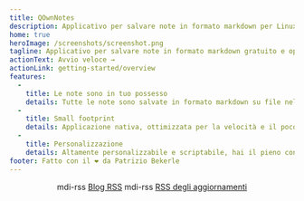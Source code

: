 ```yaml
---
title: QOwnNotes
description: Applicativo per salvare note in formato markdown per Linux, MacOS e Windows che lavora in sintonia con le note di Nexcloud
home: true
heroImage: /screenshots/screenshot.png
tagline: Applicativo per salvare note in formato markdown gratuito e open source che si integra con Nextcloud / ownCloud
actionText: Avvio veloce →
actionLink: getting-started/overview
features:
  - 
    title: Le note sono in tuo possesso
    details: Tutte le note sono salvate in formato markdown su file nel tuo computer, nessun "blocco da fornitore" Us servizi di sincronizzazione come Nextcloud per sicronizzare le note tra i dispositivi.
  - 
    title: Small footprint
    details: Applicazione nativa, ottimizzata per la velocità e il poco consumo di risorse del processore e della memoria.
  - 
    title: Personalizzazione
    details: Altamente personalizzabile e scriptabile, hai il pieno controllo su come lavorare con le tue note.
footer: Fatto con il ❤️ da Patrizio Bekerle
---
```


<div class="rss-block">
    <v-chip outlined><v-icon left>mdi-rss</v-icon> <a href="https://feeds.feedburner.com/QOwnNotesBlog">Blog RSS</a></v-chip>
    <v-chip outlined><v-icon left>mdi-rss</v-icon> <a href="https://feeds.feedburner.com/QOwnNotesReleases">
RSS degli aggiornamenti</a></v-chip>
</div>

<Poll />

<style>
    .rss-block { text-align: center; margin-bottom: 20px; }
</style>
